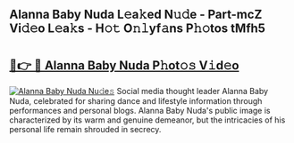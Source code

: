 ## Alanna Baby Nuda L𝚎a𝚔ed N𝚞𝚍e - Part-mcZ Vi𝚍𝚎o L𝚎a𝚔s - H𝚘𝚝 O𝚗𝚕yf𝚊ns P𝚑𝚘tos tMfh5

# <h2><a href="http://kf92a5.oniu.top/?m=Alanna+Baby+Nuda">🔗👉 🔴 Alanna Baby Nuda P𝚑ot𝚘𝚜 V𝚒d𝚎o</a></h2>

[![Alanna Baby Nuda Nu𝚍e𝚜](https://i.imgur.com/0qMVB7G.gif)](http://kf92a5.oniu.top/?m=Alanna+Baby+Nuda)
Social media thought leader Alanna Baby Nuda, celebrated for sharing dance and lifestyle information through performances and personal blogs. Alanna Baby Nuda's public image is characterized by its warm and genuine demeanor, but the intricacies of his personal life remain shrouded in secrecy.  
